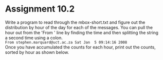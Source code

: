 # Assignment 10.2

Write a program to read through the mbox-short.txt and figure out the distribution by hour of the day for each of the messages. You can pull the hour out from the 'From ' line by finding the time and then splitting the string a second time using a colon. \
```From stephen.marquard@uct.ac.za Sat Jan  5 09:14:16 2008  ``` \
Once you have accumulated the counts for each hour, print out the counts, sorted by hour as shown below.
